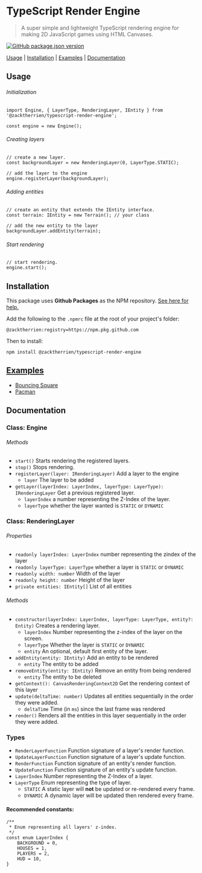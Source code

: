 # TypeScript Render Engine
> A super simple and lightweight TypeScript rendering engine for making 2D JavaScript games using HTML Canvases.

[![GitHub package.json version](https://img.shields.io/github/package-json/v/zacktherrien/typescript-render-engine?style=for-the-badge)](https://github.com/ZackTherrien/typescript-render-engine/releases)

[Usage](#usage) | [Installation](#installation) | [Examples](#examples) | [Documentation](#documentation)

## Usage

###### Initialization

```
import Engine, { LayerType, RenderingLayer, IEntity } from '@zacktherrien/typescript-render-engine';

const engine = new Engine();
```

###### Creating layers
```
// create a new layer.
const backgroundLayer = new RenderingLayer(0, LayerType.STATIC);

// add the layer to the engine
engine.registerLayer(backgroundLayer);
```

###### Adding entities
```
// create an entity that extends the IEntity interface.
const terrain: IEntity = new Terrain(); // your class

// add the new entity to the layer
backgroundLayer.addEntity(terrain);
```

###### Start rendering
```
// start rendering.
engine.start();
```

## Installation

This package uses **Github Packages** as the NPM repository. [See here for help.](https://help.github.com/en/packages/using-github-packages-with-your-projects-ecosystem/configuring-npm-for-use-with-github-packages#installing-a-package)

Add the following to the `.npmrc` file at the root of your project's folder:
```
@zacktherrien:registry=https://npm.pkg.github.com
```

Then to install:
```
npm install @zacktherrien/typescript-render-engine
```

## [Examples](https://zacktherrien.github.io/typescript-render-engine)

* [Bouncing Square](https://zacktherrien.github.io/typescript-render-engine/squares/index.html)
* [Pacman](https://zacktherrien.github.io/typescript-render-engine/pacman/index.html)

## Documentation

### Class: Engine

###### Methods
* `start()` Starts rendering the registered layers.
* `stop()` Stops rendering.
* `registerLayer(layer: IRenderingLayer)` Add a layer to the engine
    * `layer` The layer to be added
* `getLayer(layerIndex: LayerIndex, layerType: LayerType): IRenderingLayer` Get a previous registered layer.
    * `layerIndex` a number representing the Z-Index of the layer.
    * `layerType` whether the layer wanted is `STATIC` or `DYNAMIC`

### Class: RenderingLayer

###### Properties
* `readonly layerIndex: LayerIndex` number representing the zindex of the layer
* `readonly layerType: LayerType` whether a layer is `STATIC` or `DYNAMIC`
* `readonly width: number` Width of the layer
* `readonly height: number` Height of the layer
* `private entities: IEntity[]` List of all entities

###### Methods
* `constructor(layerIndex: LayerIndex, layerType: LayerType, entity?: Entity)` Creates a rendering layer.
    * `layerIndex` Number representing the z-index of the layer on the screen.
    * `layerType` Whether the layer is `STATIC` or `DYNAMIC`
    * `entity` An optional, default first entity of the layer.
* `addEntity(entity: IEntity)` Add an entity to be rendered
    * `entity` The entity to be added
* `removeEntity(entity: IEntity)` Remove an entity from being rendered
    * `entity` The entity to be deleted
* `getContext(): CanvasRenderingContext2D` Get the rendering context of this layer
* `update(deltaTime: number)` Updates all entities sequentially in the order they were added.
    * `deltaTime` Time (in `ms`) since the last frame was rendered
* `render()` Renders all the entities in this layer sequentially in the order they were added.

### Types

* `RenderLayerFunction` Function signature of a layer's render function.
* `UpdateLayerFunction` Function signature of a layer's update function.
* `RenderFunction` Function signature of an entity's render function.
* `UpdateFunction` Function signature of an entity's update function.
* `LayerIndex` Number representing the Z-Index of a layer.
* `LayerType` Enum representing the type of layer.
    * `STATIC` A static layer will **not** be updated or re-rendered every frame.
    * `DYNAMIC` A dynamic layer will be updated then rendered every frame.

#### Recommended constants:
```
/**
 * Enum representing all layers' z-index.
 */
const enum LayerIndex {
    BACKGROUND = 0,
    HOUSES = 1,
    PLAYERS = 2,
    HUD = 10,
}
```
